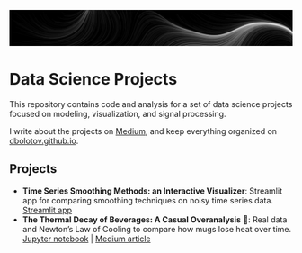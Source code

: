 ![Banner](images/banner_perlin_flow.png)

# Data Science Projects

This repository contains code and analysis for a set of data science projects focused on modeling, visualization, and signal processing.

I write about the projects on [Medium](https://medium.com/@dmitriy.bolotov), and keep everything organized on [dbolotov.github.io](dbolotov.github.io).


## Projects
- **Time Series Smoothing Methods: an Interactive Visualizer**: Streamlit app for comparing smoothing techniques on noisy time series data. [Streamlit app](https://timeseriessmoothing.streamlit.app/)
- **The Thermal Decay of Beverages: A Casual Overanalysis** 🍵: Real data and Newton’s Law of Cooling to compare how mugs lose heat over time. [Jupyter notebook](thermal_decay_of_beverages/thermal_decay_of_beverages.ipynb) | [Medium article](https://medium.com/@dmitriy.bolotov/the-thermal-decay-of-beverages-a-casual-overanalysis-0c9d863b861e)
